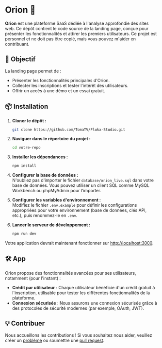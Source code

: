 # Orion 🚀  

**Orion** est une plateforme SaaS dédiée à l'analyse approfondie des sites web. Ce dépôt contient le code source de la landing page, conçue pour présenter les fonctionnalités et attirer les premiers utilisateurs. Ce projet est personnel et ne doit pas être copié, mais vous pouvez m'aider en contribuant.

## 🎯 Objectif  
La landing page permet de :  
- Présenter les fonctionnalités principales d'Orion.  
- Collecter les inscriptions et tester l'intérêt des utilisateurs.  
- Offrir un accès à une démo et un essai gratuit.  

## 📦 Installation

1. **Cloner le dépôt :**

    ```bash
    git clone https://github.com/TomaTV/Flukx-Studio.git
    ```

2. **Naviguer dans le répertoire du projet :**

    ```bash
    cd votre-repo
    ```

3. **Installer les dépendances :**

    ```bash
    npm install
    ```

4. **Configurer la base de données :**  
    N'oubliez pas d'importer le fichier `database/orion_live.sql` dans votre base de données. Vous pouvez utiliser un client SQL comme MySQL Workbench ou phpMyAdmin pour l'importer.

5. **Configurer les variables d'environnement :**  
    Modifiez le fichier `.env.example` pour définir les configurations appropriées pour votre environnement (base de données, clés API, etc.), puis renommez-le en `.env`.

6. **Lancer le serveur de développement :**

    ```bash
    npm run dev
    ```

Votre application devrait maintenant fonctionner sur [http://localhost:3000](http://localhost:3000).

## 🛠️ App

Orion propose des fonctionnalités avancées pour ses utilisateurs, notamment (pour l'instant) :

- **Crédit par utilisateur** : Chaque utilisateur bénéficie d'un crédit gratuit à l'inscription, utilisable pour tester les différentes fonctionnalités de la plateforme.
- **Connexion sécurisée** : Nous assurons une connexion sécurisée grâce à des protocoles de sécurité modernes (par exemple, OAuth, JWT).

## 💡 Contribuer

Nous accueillons les contributions ! Si vous souhaitez nous aider, veuillez créer un [problème](https://github.com/TomaTV/Orion-live/issues) ou soumettre une [pull request](https://github.com/TomaTV/Orion-live/pulls).
